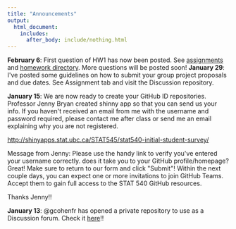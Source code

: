 ```yaml
---
title: "Announcements"
output:
  html_document:
    includes:
      after_body: include/nothing.html
---
```

**February 6**: First question of HW1 has now been posted. See [assignments](http://htmlpreview.github.io/?https://raw.github.com/STAT540-UBC/STAT540-UBC.github.io/blob/master/assignments.html) and [homework directory](https://github.com/STAT540-UBC/STAT540-UBC.github.io/blob/master/homework/hw01). More questions will be posted soon!
**January 29**: I've posted some guidelines on how to submit your group project proposals and due dates. See Assignment tab and visit the Discussion repository.

**January 15**: We are now ready to create your GitHub ID repositories. Professor Jenny Bryan created shinny app so that you can send us your info. If you haven't received an email from me with the username and password required, please contact me after class or send me an email explaining why you are not registered.

<http://shinyapps.stat.ubc.ca/STAT545/stat540-initial-student-survey/>

Message from Jenny: Please use the handy link to verify you've entered your username correctly. does it take you to your GitHub profile/homepage? Great! Make sure to return to our form and click "Submit"! Within the next couple days, you can expect one or more invitations to join GitHub Teams. Accept them to gain full access to the STAT 540 GitHub resources.

Thanks Jenny!!

**January 13**: @gcohenfr has opened a private repository to use as a Discussion forum. Check it [here](https://github.com/STAT540-UBC/Discussion)!! 


